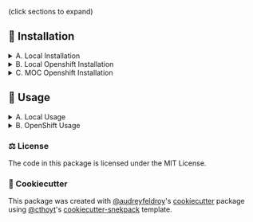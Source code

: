 (click sections to expand)   
## 🚀 Installation

<details>
  <summary>A. Local Installation </summary>  
.    
  
The back_end depends on [python-rocksdb](https://twmht.github.io/python-rocksdb/index.html) which builds rocksdb from c++ source when 
it is installed. A C++ compiler, compression libraries, and gflags must be available. The requirements for [building rocksdb](https://github.com/facebook/rocksdb/blob/main/INSTALL.md) are slightly different for each OS.
     
Once rocksdb requirements are met, the most recent code can be installed directly from GitHub with:

```bash
$ git clone git+https://github.com/yrrah/cs6620-fall21-intelligent-assignment-of-data-to-dedup-nodes.git
$ cd cs6620-fall21-intelligent-assignment-of-data-to-dedup-nodes
$ pip install simulator/front_end
$ pip install simulator/back_end
```
  
Or to install in development mode, use the following:

```bash
$ git clone git+https://github.com/yrrah/cs6620-fall21-intelligent-assignment-of-data-to-dedup-nodes.git
$ cd cs6620-fall21-intelligent-assignment-of-data-to-dedup-nodes
$ pip install -e simulator/front_end
$ pip install -e simulator/back_end
```
  
</details>

<details>
  <summary>B. Local Openshift Installation</summary>
  
Install [OpenShift CodeReady Containers](https://developers.redhat.com/products/codeready-containers/overview) using the "Install OpenShift on your laptop" button.   
  In a command line terminal, use:    
`crc start` to launch the platform  
`eval $(crc oc-env)` to configure the OpenShift cli    
`oc login -u developer -p developer` to login  
  
  The GUI will be available at: https://api.crc.testing:6443  
  Follow Option C directions for building project sources.   
</details>

<details>
  <summary>C. MOC Openshift Installation </summary>   
.
  
Install the OpenShift [command line tool](https://docs.openshift.com/container-platform/4.9/cli_reference/openshift_cli/getting-started-cli.html#cli-getting-started)   
.    
Authenticate on [Mass Open Cloud](https://massopen.cloud/) and get a token to log into the command line oc interface.    
  
![CLI_TOKEN_HOWTO](https://github.com/yrrah/cs6620-fall21-intelligent-assignment-of-data-to-dedup-nodes/blob/main/simulator/openshift_cli.png)
.    
`/simulator/back_end_dependencies` contains a Docker file which prepares a centos7 image with all dependencies installed.  
 Use the two YAML files in this directory to create a buildstream location and build configuration on OpenShift for the image.   
.    
`/simulator/back_end` contains a Docker file which references the image stream from the previous step.  Use the two YAML files in this directory to create a buildstream location and build configuration on OpenShift for the image. This build config uses the OpenShift Source2Image(s2i) feature to copy the latest back_end source from this repository into the image, then it runs the cli.py file.    
.    
`/simulator/front_end` does not use a Docker file because there are fewer dependencies. Instead the build configuration directly uses a pre-built python s2i image. Use the two YAML files in this directory to create a buildstream location and build configuration on OpenShift for the image.
  
  
</details>

## 🚀 Usage

<details>
  <summary>A. Local Usage</summary>
.    
  
Get usage directions by running with --help option. 
```shell
$ python -m back_end --help
$ python -m front_end --help
```

There is a minimal hello world demo for testing the program (must be run in correct order, separate terminals).    
```shell
$ python -m front_end --hello_world
$ python -m back_end --hello_world
```

The full simulator can be run with a configuration that is hard-coded in the front_end cli.py file (must be run in correct order, separate terminals).     
```shell
$ python -m back_end --run
$ python -m front_end --run
```
</details>

<details>
  <summary>B. OpenShift Usage</summary>
.    
  
`simulator/front_end/src/traces/generate_trace_lists.py` is a helper script to generate datasets from the trace files on [tracer.filesystems.org](https://tracer.filesystems.org/). The file generated has a name that mimics the online directory structure replacing slashes with underscores. The end of the file name is a concatenation of all the trace users selected. There is a separate file generated per subdirectory of the website, containing tar archive file names. This file is copied into the front_end image when it is built and read line-by-line to open the correct trace files in order.   
.   
`simulator/experiment_configs/ex1` is an example of one experiment run. The directory contains a tab-separated spreadsheet. The columns of the spreadsheet are all of the possible algorithm parameters. Each row is a different combination of parameters, to be run one at a time. The automate.sh script reads this spreadsheet and uses the oc command line interface to create jobs for each parameter combo.    
.    
Create two persistent volume claims for the front_end to mount at runtime:      
`input-trace-files` is where the simulator will download files from [tracer.filesystems.org](https://tracer.filesystems.org/) if they do not already exist in persistent storage. The files are unzipped and read one at a time based on the list of trace file names provided via environment variable.    
  
`output-log-files` is where logs for each simulator run will be saved. While a front_end pod is running with this directory mounted, log files can be downloaded via the rsync command:
```shell
$ oc rsync cs6620-fall21-dedup-nodes-front-end-ex1:/var/output/ .
```
Run automate.sh to start the simulator.
  
</details>





### ⚖️ License

The code in this package is licensed under the MIT License.

<!--
### 📖 Citation

Citation goes here!
-->


### 🍪 Cookiecutter

This package was created with [@audreyfeldroy](https://github.com/audreyfeldroy)'s
[cookiecutter](https://github.com/cookiecutter/cookiecutter) package using [@cthoyt](https://github.com/cthoyt)'s
[cookiecutter-snekpack](https://github.com/cthoyt/cookiecutter-snekpack) template.
